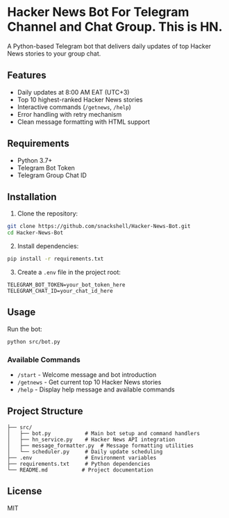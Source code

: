 # Hacker News Bot For Telegram Channel and Chat Group. This is HN.

A Python-based Telegram bot that delivers daily updates of top Hacker News stories to your group chat.

## Features

- Daily updates at 8:00 AM EAT (UTC+3)
- Top 10 highest-ranked Hacker News stories
- Interactive commands (`/getnews`, `/help`)
- Error handling with retry mechanism
- Clean message formatting with HTML support

## Requirements

- Python 3.7+
- Telegram Bot Token
- Telegram Group Chat ID

## Installation

1. Clone the repository:
```bash
git clone https://github.com/snackshell/Hacker-News-Bot.git
cd Hacker-News-Bot
```

2. Install dependencies:
```bash
pip install -r requirements.txt
```

3. Create a `.env` file in the project root:
```
TELEGRAM_BOT_TOKEN=your_bot_token_here
TELEGRAM_CHAT_ID=your_chat_id_here
```

## Usage

Run the bot:
```bash
python src/bot.py
```

### Available Commands

- `/start` - Welcome message and bot introduction
- `/getnews` - Get current top 10 Hacker News stories
- `/help` - Display help message and available commands

## Project Structure

```
├── src/
│   ├── bot.py           # Main bot setup and command handlers
│   ├── hn_service.py    # Hacker News API integration
│   ├── message_formatter.py  # Message formatting utilities
│   └── scheduler.py     # Daily update scheduling
├── .env                 # Environment variables
├── requirements.txt     # Python dependencies
└── README.md           # Project documentation
```

## License

MIT
